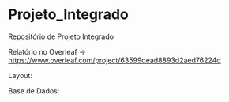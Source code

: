 # Projeto_Integrado
Repositório de Projeto Integrado

Relatório no Overleaf -> https://www.overleaf.com/project/63599dead8893d2aed76224d

Layout:


Base de Dados:
